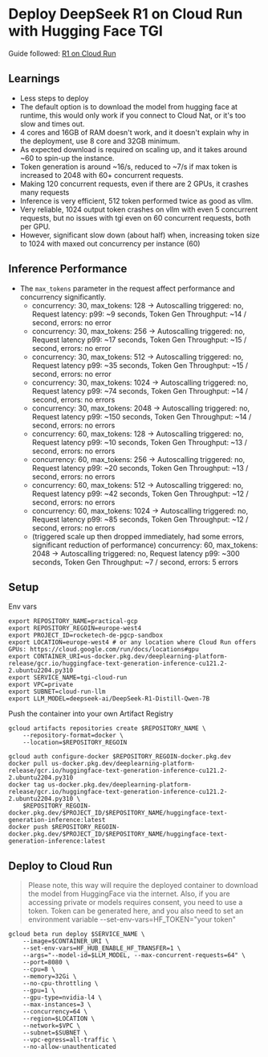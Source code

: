# Deploy DeepSeek R1 on Cloud Run with Hugging Face TGI

Guide followed: [R1 on Cloud Run](https://huggingface.co/docs/google-cloud/examples/cloud-run-tgi-deployment)

## Learnings
- Less steps to deploy
- The default option is to download the model from hugging face at runtime, this would only work if you connect to Cloud Nat, or it's too slow and times out.
- 4 cores and 16GB of RAM doesn't work, and it doesn't explain why in the deployment, use 8 core and 32GB minimum.
- As expected download is required on scaling up, and it takes around ~60 to spin-up the instance.
- Token generation is around ~16/s, reduced to ~7/s if max token is increased to 2048 with 60+ concurrent requests.
- Making 120 concurrent requests, even if there are 2 GPUs, it crashes many requests
- Inference is very efficient, 512 token performed twice as good as vllm. 
- Very reliable, 1024 output token crashes on vllm with even 5 concurrent requests, but no issues with tgi even on 60 concurrent requests, both per GPU.
- However, significant slow down (about half) when, increasing token size to 1024 with maxed out concurrency per instance (60) 

## Inference Performance
- The `max_tokens` parameter in the request affect performance and concurrency significantly. 
  - concurrency: 30, max_tokens: 128 -> Autoscalling triggered: no, Request latency: p99: ~9 seconds, Token Gen Throughput: ~14 / second, errors: no error 
  - concurrency: 30, max_tokens: 256 -> Autoscalling triggered: no, Request latency p99: ~17 seconds, Token Gen Throughput: ~15 / second, errors: no error 
  - concurrency: 30, max_tokens: 512 -> Autoscalling triggered: no, Request latency p99: ~35 seconds, Token Gen Throughput: ~15 / second, errors: no error 
  - concurrency: 30, max_tokens: 1024 -> Autoscalling triggered: no, Request latency p99: ~74 seconds, Token Gen Throughput: ~14 / second, errors: no errors
  - concurrency: 30, max_tokens: 2048 -> Autoscalling triggered: no, Request latency p99: ~150 seconds, Token Gen Throughput: ~14 / second, errors: no errors
  - concurrency: 60, max_tokens: 128 -> Autoscalling triggered: no, Request latency p99: ~10 seconds, Token Gen Throughput: ~13 / second, errors: no errors
  - concurrency: 60, max_tokens: 256 -> Autoscalling triggered: no, Request latency p99: ~20 seconds, Token Gen Throughput: ~13 / second, errors: no errors
  - concurrency: 60, max_tokens: 512 -> Autoscalling triggered: no, Request latency p99: ~42 seconds, Token Gen Throughput: ~12 / second, errors: no errors
  - concurrency: 60, max_tokens: 1024 -> Autoscalling triggered: no, Request latency p99: ~85 seconds, Token Gen Throughput: ~12 / second, errors: no errors
  - (triggered scale up then dropped immediately, had some errors, significant reduction of performance) concurrency: 60, max_tokens: 2048 -> Autoscalling triggered: no, Request latency p99: ~300 seconds, Token Gen Throughput: ~7 / second, errors: 5 errors


## Setup

Env vars
```
export REPOSITORY_NAME=practical-gcp
export REPOSITORY_REGOIN=europe-west4
export PROJECT_ID=rocketech-de-pgcp-sandbox
export LOCATION=europe-west4 # or any location where Cloud Run offers GPUs: https://cloud.google.com/run/docs/locations#gpu
export CONTAINER_URI=us-docker.pkg.dev/deeplearning-platform-release/gcr.io/huggingface-text-generation-inference-cu121.2-2.ubuntu2204.py310
export SERVICE_NAME=tgi-cloud-run
export VPC=private
export SUBNET=cloud-run-llm
export LLM_MODEL=deepseek-ai/DeepSeek-R1-Distill-Qwen-7B
```

Push the container into your own Artifact Registry
```
gcloud artifacts repositories create $REPOSITORY_NAME \
    --repository-format=docker \
    --location=$REPOSITORY_REGOIN

gcloud auth configure-docker $REPOSITORY_REGOIN-docker.pkg.dev
docker pull us-docker.pkg.dev/deeplearning-platform-release/gcr.io/huggingface-text-generation-inference-cu121.2-2.ubuntu2204.py310
docker tag us-docker.pkg.dev/deeplearning-platform-release/gcr.io/huggingface-text-generation-inference-cu121.2-2.ubuntu2204.py310 \
    $REPOSITORY_REGOIN-docker.pkg.dev/$PROJECT_ID/$REPOSITORY_NAME/huggingface-text-generation-inference:latest
docker push $REPOSITORY_REGOIN-docker.pkg.dev/$PROJECT_ID/$REPOSITORY_NAME/huggingface-text-generation-inference:latest
```

## Deploy to Cloud Run
> Please note, this way will require the deployed container to download the model from HuggingFace via the internet. 
> Also, if you are accessing private or models requires consent, you need to use a token. Token can be generated here, and 
> you also need to set an environment variable --set-env-vars=HF_TOKEN="your token"

```
gcloud beta run deploy $SERVICE_NAME \
    --image=$CONTAINER_URI \
    --set-env-vars=HF_HUB_ENABLE_HF_TRANSFER=1 \
    --args="--model-id=$LLM_MODEL, --max-concurrent-requests=64" \
    --port=8080 \
    --cpu=8 \
    --memory=32Gi \
    --no-cpu-throttling \
    --gpu=1 \
    --gpu-type=nvidia-l4 \
    --max-instances=3 \
    --concurrency=64 \
    --region=$LOCATION \
    --network=$VPC \
    --subnet=$SUBNET \
    --vpc-egress=all-traffic \
    --no-allow-unauthenticated
```